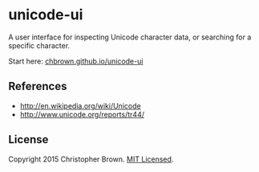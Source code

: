 # unicode-ui

A user interface for inspecting Unicode character data, or searching for a specific character.

Start here: [chbrown.github.io/unicode-ui](https://chbrown.github.io/unicode-ui/)


## References

* http://en.wikipedia.org/wiki/Unicode
* http://www.unicode.org/reports/tr44/


## License

Copyright 2015 Christopher Brown. [MIT Licensed](http://chbrown.github.io/licenses/MIT/#2015).
